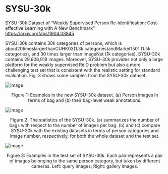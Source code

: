 # SYSU-30k
SYSU-30k Dataset of "Weakly Supervised Person Re-identification: Cost-effective Learning with A New Benchmark" https://arxiv.org/abs/1904.03845

 SYSU-30k contains 30k categories of persons, which is about20timeslargerthanCUHK03(1.3k categories)andMarket1501 (1.5k categories), and 30 times larger than ImageNet (1k categories). SYSU-30k contains 29,606,918 images. Moreover, SYSU-30k provides not only a large platform for the weakly supervised ReID problem but also a more challenging test set that is consistent with the realistic setting for standard evaluation. Fig. 3 shows some samples from the SYSU-30k dataset. 
 

![image](https://github.com/wanggrun/SYSU-30k/blob/master/sysu30k.png)

 <p align='center'>Figure 1: Examples in the new SYSU-30k dataset. (a) Person images in terms of bag and (b) their bag-level weak annotations.</p>



![image](https://github.com/wanggrun/SYSU-30k/blob/master/sysu30_stat.png)


<p align='center'>Figure 2: The statistics of the SYSU-30k. (a) summarizes the number of bags with respect to the number of images per bag. (b) and (c) compare SYSU-30k with the existing datasets in terms of person categories and image number, respectively, for both the whole dataset and the test set.</p>

 
 ![image](https://github.com/wanggrun/SYSU-30k/blob/master/sysu30k_test.png)
 

<p align='center'>Figure 3: Examples in the test set of SYSU-30k. Each pair represents a pair of images belonging to the same person category, but taken by different cameras. Left: query images; Right: gallery images.</p> 
